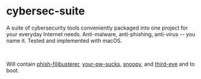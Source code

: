 # cybersec-suite

A suite of cybersecurity tools conveniently packaged into one project for your everyday Internet needs. Anti-malware, anti-phishing, anti-virus -- you name it. Tested and implemented with macOS.

&nbsp;

Will contain [phish-filibusterer](https://github.com/lyndskg/phish-filibusterer), [your-pw-sucks](https://github.com/lyndskg/your-pw-sucks), [snoopy](https://github.com/lyndskg/snoopy), and [third-eye](https://github.com/lyndskg/third-eye) and to boot.
